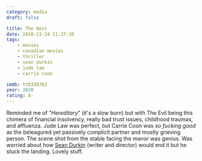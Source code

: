 ```yaml
---
category: media
draft: false

title: The Nest
date: 2020-11-24 21:37:36
tags:
    - movies
    - canadian movies
    - thriller
    - sean durkin
    - jude law
    - carrie coon

imdb: tt8338762
year: 2020
rating: A-
---
```


Reminded me of "_Hereditary_" (it's a slow burn) but with The Evil being this chimera of financial insolvency, really bad trust issues, childhood traumas, and affluenza. Jude Law was perfect, but Carrie Coon was _so fucking good_ as the beleagured yet passively complicit partner and mostly grieving person. The scene shot from the stable facing the manor was genius. Was worried about how [Sean Durkin](https://en.wikipedia.org/wiki/Sean_Durkin) (writer and director) would end it but he stuck the landing. Lovely stuff.
